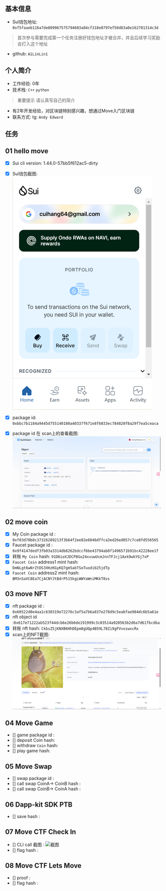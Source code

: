 ## 基本信息

- Sui钱包地址: `0xf5faaeb116a7de809967575794603a84cf318e8797ef50d83a0e162781314c3d`

> 首次参与需要完成第一个任务注册好钱包地址才被合并，并且后续学习奖励会打入这个地址

- github: `A1LinLin1`

## 个人简介

- 工作经验: 0年
- 技术栈:  `C++` `python`

> 重要提示 请认真写自己的简介

- 有2年开发经验，对区块链特别感兴趣，想通过Move入门区块链
- 联系方式: tg: `Andy Edward`

## 任务

## 01 hello move

- [X] Sui cli version: 1.44.0-57bb5f612ac5-dirty
- [X] Sui钱包截图: ![Sui钱包截图](./images/sui_wallet.png)
- [X] package id: `0xbbc7b1184a9445d755140180a40337f671e8f6033ec784820f8a29f7ea5ceaca`

- [X] package id 在 scan上的查看截图:![Scan截图](./images/scan.png)

## 02 move coin

- [X] My Coin package id : `0xf03d70b8c37326289213f3b64f2ee82e6046dffca3ed26ed057c7ce8fd556565`
- [X] Faucet package id : `0x9f4147dedf3fb03a3314db8262bdccf6be43794ab8f1496571b91bc42228ee1f`
- [X] 转账 `My Coin` hash: `91D6ioXJDCP8Gu24xvuwUcmJnnTFJcj1Axk9wkYGj7xP`
- [X] `Faucet Coin` address1 mint hash: `DmNLgt6wNrZtDS3XHzKGyKQ7gm5abTSoTuodib25jdTp`
- [X] `Faucet Coin` address2 mint hash: `BM3nSaVC8Ea7CjACNYJtBdrP515kgLWWYaWniMKkT8vs`

## 03 move NFT

- [X] nft package id : `0x60522d0e4aa1c630319e72276c3af5a7b6a837e278d9c5eabfae984dc6b5a61e`
- [X] nft object id :`0x617e71222ab523f44dcb6e26b6de191999c3c03514a920563b2d6a7d61fbcdba`
- [X] 转账 nft  hash: `CkbsZ5jKNXB6HhDEpm8gUQp4B59L78Zi9gFVvxswxcRx`
- [X] scan上的NFT截图:![Scan截图](./images/NFT.png)

## 04 Move Game

- [] game package id :
- [] deposit Coin hash:
- [] withdraw `Coin` hash:
- [] play game hash:

## 05 Move Swap

- [] swap package id :
- [] call swap CoinA-> CoinB  hash :
- [] call swap CoinB-> CoinA  hash :

## 06 Dapp-kit SDK PTB

- [] save hash :

## 07 Move CTF Check In

- [] CLI call 截图 : ![截图](./images/你的图片地址)
- [] flag hash :

## 08 Move CTF Lets Move

- [] proof :
- [] flag hash :

